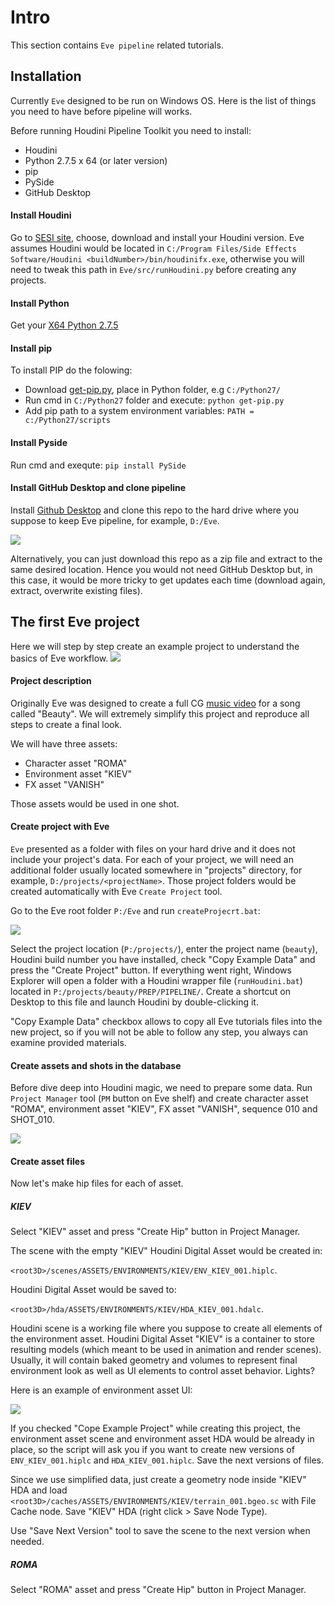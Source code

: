 # Intro
This section contains `Eve pipeline` related tutorials.

## Installation
Currently `Eve` designed to be run on Windows OS. Here is the list of things you need to have before pipeline will works.

Before running Houdini Pipeline Toolkit you need to install:
- Houdini 
- Python 2.7.5 x 64 (or later version) 
- pip  
- PySide
- GitHub Desktop

#### Install Houdini
Go to [SESI site](https://www.sidefx.com/products/compare/), choose, download and install your Houdini version. Eve assumes Houdini would be located in `C:/Program Files/Side Effects Software/Houdini <buildNumber>/bin/houdinifx.exe`, otherwise you will need to tweak this path in `Eve/src/runHoudini.py` before creating any projects. 

#### Install Python
Get your [X64 Python 2.7.5](https://www.python.org/downloads/release/python-275/)

#### Install pip
To install PIP do the folowing:
* Download [get-pip.py](https://bootstrap.pypa.io/get-pip.py), place in Python folder, e.g `C:/Python27/` 
* Run cmd in `C:/Python27` folder and execute: `python get-pip.py`  
* Add pip path to a system environment variables: `PATH = c:/Python27/scripts`  

#### Install Pyside
Run cmd and exequte: `pip install PySide`

#### Install GitHub Desktop and clone pipeline
Install [Github Desktop](https://electronjs.org/apps/github-desktop) and clone this repo to the hard drive where you suppose to keep Eve pipeline, for example, `D:/Eve`. 

[![](https://live.staticflickr.com/65535/48019681856_fd0a55facb_o.gif)](https://live.staticflickr.com/65535/48019681856_fd0a55facb_o.gif)

Alternatively, you can just download this repo as a zip file and extract to the same desired location. Hence you would not need GitHub Desktop but, in this case, it would be more tricky to get updates each time (download again, extract, overwrite existing files). 

 
## The first Eve project
Here we will step by step create an example project to understand the basics of Eve workflow. 
[![](https://live.staticflickr.com/65535/48087767582_928942e9c1_o.jpg)](https://live.staticflickr.com/65535/48087767582_928942e9c1_o.jpg)

#### Project description
Originally Eve was designed to create a full CG [music video](https://www.youtube.com/watch?v=NaXP6afe6R4) for a song called "Beauty". We will extremely simplify this project and reproduce all steps to create a final look. 

We will have three assets:
- Character asset "ROMA"
- Environment asset "KIEV"
- FX asset "VANISH"

Those assets would be used in one shot. 

#### Create project with Eve
`Eve` presented as a folder with files on your hard drive and it does not include your project's data. For each of your project, we will need an additional folder usually located somewhere in "projects" directory, for example, `D:/projects/<projectName>`. Those project folders would be created automatically with Eve `Create Project` tool.

Go to the Eve root folder `P:/Eve` and run `createProjecrt.bat`:

[![](https://live.staticflickr.com/65535/48019770601_10f9642217_o.gif)](https://live.staticflickr.com/65535/48019770601_10f9642217_o.gif)

Select the project location (`P:/projects/`), enter the project name (`beauty`), Houdini build number you have installed, check "Copy Example Data" and press the "Create Project" button. If everything went right, Windows Explorer will open a folder with a Houdini wrapper file (`runHoudini.bat`) located in `P:/projects/beauty/PREP/PIPELINE/`. Create a shortcut on Desktop to this file and launch Houdini by double-clicking it.

"Copy Example Data" checkbox allows to copy all Eve tutorials files into the new project, so if you will not be able to follow any step, you always can examine provided materials.

#### Create assets and shots in the database
Before dive deep into Houdini magic, we need to prepare some data. Run `Project Manager` tool (`PM` button on Eve shelf) and create character asset "ROMA", environment asset "KIEV", FX asset "VANISH", sequence 010 and SHOT_010.

[![](https://live.staticflickr.com/65535/48056687948_124c55d2fe_o.gif)](https://live.staticflickr.com/65535/48056687948_124c55d2fe_o.gif)

#### Create asset files
Now let's make hip files for each of asset.

##### KIEV
Select "KIEV" asset and press "Create Hip" button in Project Manager. 

The scene with the empty "KIEV" Houdini Digital Asset would be created in:

`<root3D>/scenes/ASSETS/ENVIRONMENTS/KIEV/ENV_KIEV_001.hiplc`. 

Houdini Digital Asset would be saved to:

`<root3D>/hda/ASSETS/ENVIRONMENTS/KIEV/HDA_KIEV_001.hdalc`. 

Houdini scene is a working file where you suppose to create all elements of the environment asset. Houdini Digital Asset "KIEV" is a container to store resulting models (which meant to be used in animation and render scenes). Usually, it will contain baked geometry and volumes to represent final environment look as well as UI elements to control asset behavior. Lights? 

Here is an example of environment asset UI:

[![](https://live.staticflickr.com/65535/48088489032_28baa44950_o.gif)](https://live.staticflickr.com/65535/48088489032_28baa44950_o.gif)

If you checked "Cope Example Project" while creating this project, the environment asset scene and environment asset HDA would be already in place, so the script will ask you if you want to create new versions of `ENV_KIEV_001.hiplc` and `HDA_KIEV_001.hiplc`. Save the next versions of files.

Since we use simplified data, just create a geometry node inside "KIEV" HDA and load `<root3D>/caches/ASSETS/ENVIRONMENTS/KIEV/terrain_001.bgeo.sc` with File Cache node. Save "KIEV" HDA (right click > Save Node Type). 

Use "Save Next Version" tool to save the scene to the next version when needed.

##### ROMA
Select "ROMA" asset and press "Create Hip" button in Project Manager. 

